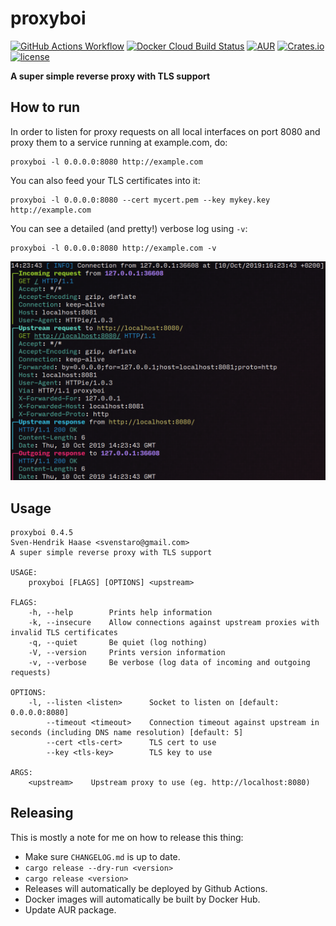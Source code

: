 # proxyboi

[![GitHub Actions Workflow](https://github.com/svenstaro/proxyboi/workflows/Build/badge.svg)](https://github.com/svenstaro/proxyboi/actions)
[![Docker Cloud Build Status](https://img.shields.io/docker/cloud/build/svenstaro/proxyboi)](https://cloud.docker.com/repository/docker/svenstaro/proxyboi/)
[![AUR](https://img.shields.io/aur/version/proxyboi.svg)](https://aur.archlinux.org/packages/proxyboi/)
[![Crates.io](https://img.shields.io/crates/v/proxyboi.svg)](https://crates.io/crates/proxyboi)
[![license](http://img.shields.io/badge/license-MIT-blue.svg)](https://github.com/svenstaro/proxyboi/blob/master/LICENSE)


**A super simple reverse proxy with TLS support**

## How to run

In order to listen for proxy requests on all local interfaces on port 8080 and proxy them to a service running at example.com, do:

    proxyboi -l 0.0.0.0:8080 http://example.com

You can also feed your TLS certificates into it:

    proxyboi -l 0.0.0.0:8080 --cert mycert.pem --key mykey.key http://example.com

You can see a detailed (and pretty!) verbose log using `-v`:

    proxyboi -l 0.0.0.0:8080 http://example.com -v

![Pretty log](pretty_log.png)

## Usage

    proxyboi 0.4.5
    Sven-Hendrik Haase <svenstaro@gmail.com>
    A super simple reverse proxy with TLS support

    USAGE:
        proxyboi [FLAGS] [OPTIONS] <upstream>

    FLAGS:
        -h, --help        Prints help information
        -k, --insecure    Allow connections against upstream proxies with invalid TLS certificates
        -q, --quiet       Be quiet (log nothing)
        -V, --version     Prints version information
        -v, --verbose     Be verbose (log data of incoming and outgoing requests)

    OPTIONS:
        -l, --listen <listen>      Socket to listen on [default: 0.0.0.0:8080]
            --timeout <timeout>    Connection timeout against upstream in seconds (including DNS name resolution) [default: 5]
            --cert <tls-cert>      TLS cert to use
            --key <tls-key>        TLS key to use

    ARGS:
        <upstream>    Upstream proxy to use (eg. http://localhost:8080)

## Releasing

This is mostly a note for me on how to release this thing:

- Make sure `CHANGELOG.md` is up to date.
- `cargo release --dry-run <version>`
- `cargo release <version>`
- Releases will automatically be deployed by Github Actions.
- Docker images will automatically be built by Docker Hub.
- Update AUR package.
